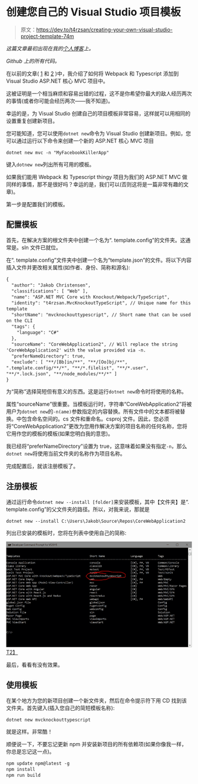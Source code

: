 # 创建您自己的 Visual Studio 项目模板

> 原文：<https://dev.to/t4rzsan/creating-your-own-visual-studio-project-template-74m>

*这篇文章最初出现在我的[个人博客](leruplund.dk/2017/10/28/creating-your-own-visual-studio-project-template/)上。*

*Github 上的所有代码。*

在以前的文章( [1](https://dev.to/t4rzsan/setting-up-aspnet-core-in-visual-studio-2017-with-npm-webpack-and-typescript-part-i) 和 [2](https://dev.to/t4rzsan/setting-up-aspnet-core-in-visual-studio-2017-with-npm-webpack-and-typescript-part-ii) )中，我介绍了如何将 Webpack 和 Typescript 添加到 Visual Studio ASP.NET 核心 MVC 项目中。

这被证明是一个相当麻烦和容易出错的过程，这不是你希望你最大的敌人经历两次的事情(或者你可能会经历两次——我不知道)。

幸运的是，为 Visual Studio 创建自己的项目模板非常容易，这样就可以用相同的设置重复创建新项目。

您可能知道，您可以使用`dotnet new`命令为 Visual Studio 创建新项目。例如，您可以通过运行以下命令来创建一个新的 ASP.NET 核心 MVC 项目

```
dotnet new mvc -n "MyFacebookKillerApp" 
```

键入`dotnew new`列出所有可用的模板。

如果我们能用 Webpack 和 Typescript thingy 项目为我们的 ASP.NET MVC 做同样的事情，那不是很好吗？幸运的是，我们可以(否则这将是一篇非常有趣的文章)。

第一步是配置我们的模板。

## 配置模板

首先，在解决方案的根文件夹中创建一个名为“. template.config”的文件夹。这通常是。sln 文件已就位。

在“. template.config”文件夹中创建一个名为“template.json”的文件。将以下内容插入文件并更改相关属性(如作者、身份、简称和源名):

```
{
  "author": "Jakob Christensen", 
  "classifications": [ "Web" ],
  "name": "ASP.NET MVC Core with Knockout/Webpack/TypeScript",
  "identity": "t4rzsan.MvcKnockoutTypeScript", // Unique name for this template
  "shortName": "mvcknockouttypescript", // Short name that can be used on the CLI
  "tags": {
    "language": "C#"
  },
  "sourceName": "CoreWebApplication2", // Will replace the string 'CoreWebApplication2' with the value provided via -n.
  "preferNameDirectory": true,
  "exclude": [ "**/[Bb]in/**", "**/[Oo]bj/**", ".template.config/**/*", "**/*.filelist", "**/*.user", "**/*.lock.json", "**/node_modules/**/*" ]
} 
```

为“简称”选择简短但有意义的东西。这是运行`dotnet new`命令时将使用的名称。

属性“sourceName”很重要。当模板运行时，字符串“CoreWebApplication2”将被用户为`dotnet new`的`-n(ame)`参数指定的内容替换。所有文件中的文本都将被替换。中包含命名空间的。cs 文件和重命名。csproj 文件。因此，您必须将“CoreWebApplication2”更改为您用作解决方案的项目名称的任何名称，您将它用作您的模板的模板(如果您明白我的意思)。

我已经将“preferNameDirectory”设置为 true，这意味着如果没有指定`-n`，那么`dotnet new`将使用当前文件夹的名称作为项目名称。

完成配置后，就该注册模板了。

## 注册模板

通过运行命令`dotnet new --install [folder]`来安装模板，其中【文件夹】是“. template.config”的父文件夹的路径。所以，对我来说，那就是

```
dotnet new --install C:\Users\Jakob\Source\Repos\CoreWebApplication2 
```

列出已安装的模板时，您将在列表中使用自己的简称:

[![dotnetnewinstall](img/1228ce8737779ba4beca4ca8fedde4c7.png)T2】](https://res.cloudinary.com/practicaldev/image/fetch/s--VRVNC9Dp--/c_limit%2Cf_auto%2Cfl_progressive%2Cq_auto%2Cw_880/http://leruplund.dk/wp-content/uploads/2017/10/dotnetnewinstall.png)

最后，看看有没有效果。

## 使用模板

在某个地方为您的新项目创建一个新文件夹，然后在命令提示符下用 CD 找到该文件夹。首先键入(插入您自己的简短模板名称):

```
dotnet new mvcknockouttypescript 
```

就是这样。非常酷！

顺便说一下，不要忘记更新 npm 并安装新项目的所有依赖项(如果你像我一样，你总是忘记这一点)。

```
npm update npm@latest -g
npm install
npm run build 
```